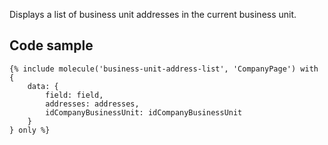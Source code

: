 Displays a list of business unit addresses in the current business unit.

## Code sample

```
{% include molecule('business-unit-address-list', 'CompanyPage') with {
    data: {
        field: field,
        addresses: addresses,
        idCompanyBusinessUnit: idCompanyBusinessUnit
    }
} only %}
```
